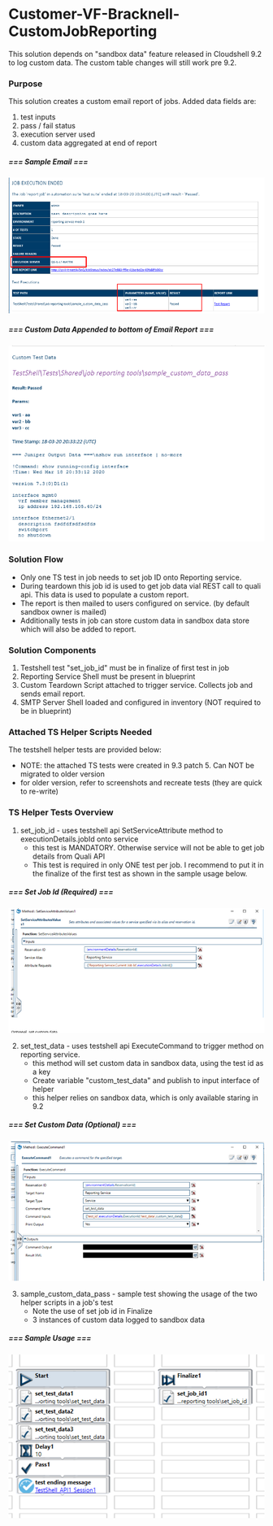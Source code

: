 # Customer-VF-Bracknell-CustomJobReporting

This solution depends on "sandbox data" feature released in Cloudshell 9.2 to log custom data.
The custom table changes will still work pre 9.2.

### Purpose
This solution creates a custom email report of jobs. Added data fields are:
 1. test inputs
 2. pass / fail status
 3. execution server used
 4. custom data aggregated at end of report
 
##### === Sample Email ===
 ![Reporting Sample Mail](images/custom_report_sample.png?raw=true "Custom Report Sample")
 
##### === Custom Data Appended to bottom of Email Report ===
 ![Reporting Sample Mail](images/custom_data_sample.png?raw=true "Custom Data Sample")


### Solution Flow
-   Only one TS test in job needs to set job ID onto Reporting service. 
-   During teardown this job id is used to get job data vial REST call to quali api. This data is used to populate a custom report.
-   The report is then mailed to users configured on service. (by default sandbox owner is mailed) 
-   Additionally tests in job can store custom data in sandbox data store which will also be added to report.

### Solution Components
1. Testshell test "set_job_id" must be in finalize of first test in job
2. Reporting Service Shell must be present in blueprint
3. Custom Teardown Script attached to trigger service. Collects job and sends email report.
4. SMTP Server Shell loaded and configured in inventory (NOT required to be in blueprint)

### Attached TS Helper Scripts Needed
The testshell helper tests are provided below: 
-   NOTE: the attached TS tests were created in 9.3 patch 5. Can NOT be migrated to older version
-   for older version, refer to screenshots and recreate tests (they are quick to re-write)

### TS Helper Tests Overview
1. set_job_id - uses testshell api SetServiceAttribute method to executionDetails.jobId onto service
    -  this test is MANDATORY. Otherwise service will not be able to get job details from Quali API
    - This test is required in only ONE test per job. I recommend to put it in the finalize of the first test as shown in the sample usage below.

##### === Set Job Id (Required) ===
 ![Reporting Sample Mail](images/set_job_id.png?raw=true "Set Job Id")
 
2. set_test_data - uses testshell api ExecuteCommand to trigger method on reporting service.
    - this method will set custom data in sandbox data, using the test id as a key
    - Create variable "custom_test_data" and publish to input interface of helper
    - this helper relies on sandbox data, which is only available staring in 9.2

 ##### === Set Custom Data (Optional) ===
 ![Reporting Sample Mail](images/set_custom_data.png?raw=true "Set Custom Data")
 
3. sample_custom_data_pass - sample test showing the usage of the two helper scripts in a job's test
    - Note the use of set job id in Finalize
    - 3 instances of custom data logged to sandbox data

##### === Sample Usage ===
 ![Reporting Sample Mail](images/sample_usage.png?raw=true "Sample Usage")